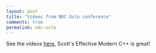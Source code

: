 ```yaml
---
layout: post
title: "Videos from NDC Oslo conference"
comments: true
permalink: ndc-oslo
---
```

See the videos [here](https://isocpp.org/blog/2014/06/videos-cpp-track-ndc-oslo-2014),
Scott's Effective Modern C++ is great!
